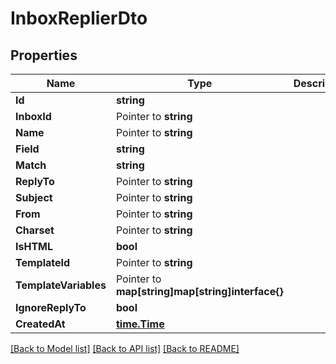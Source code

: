 # InboxReplierDto

## Properties

Name | Type | Description | Notes
------------ | ------------- | ------------- | -------------
**Id** | **string** |  | 
**InboxId** | Pointer to **string** |  | [optional] 
**Name** | Pointer to **string** |  | [optional] 
**Field** | **string** |  | 
**Match** | **string** |  | 
**ReplyTo** | Pointer to **string** |  | [optional] 
**Subject** | Pointer to **string** |  | [optional] 
**From** | Pointer to **string** |  | [optional] 
**Charset** | Pointer to **string** |  | [optional] 
**IsHTML** | **bool** |  | 
**TemplateId** | Pointer to **string** |  | [optional] 
**TemplateVariables** | Pointer to **map[string]map[string]interface{}** |  | [optional] 
**IgnoreReplyTo** | **bool** |  | 
**CreatedAt** | [**time.Time**](time.Time) |  | 

[[Back to Model list]](../README#documentation-for-models) [[Back to API list]](../README#documentation-for-api-endpoints) [[Back to README]](../README)


